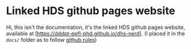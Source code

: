 # Linked HDS github pages website

Hi, this isn't the documentation, it's the linked HDS github pages website, available at [https://dddpt-epfl-phd.github.io/dhs-nerd].
(I placed it in the `docs/` folder as to follow [github rules](https://docs.github.com/en/pages/getting-started-with-github-pages/configuring-a-publishing-source-for-your-github-pages-site))